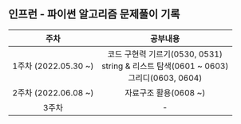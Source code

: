 ## 인프런 - 파이썬 알고리즘 문제풀이 기록

|         주차         |                                            공부내용                                            |
| :------------------: | :--------------------------------------------------------------------------------------------: |
| 1주차 (2022.05.30 ~) | 코드 구현력 기르기(0530, 0531) </br>string & 리스트 탐색(0601 ~ 0603) </br> 그리디(0603, 0604) |
| 2주차 (2022.06.08 ~) |                                     자료구조 활용(0608 ~)                                      |
|        3주차         |                                               -                                                |
